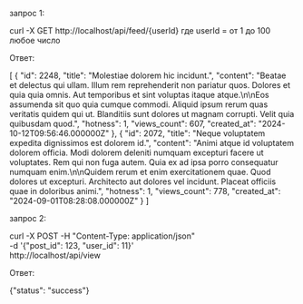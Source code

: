 запрос 1:

curl -X GET http://localhost/api/feed/{userId}
где userId = от 1 до 100 любое число

Ответ:

[
    {
        "id": 2248,
        "title": "Molestiae dolorem hic incidunt.",
        "content": "Beatae et delectus qui ullam. Illum rem reprehenderit non pariatur quos. Dolores et quia quia omnis. Aut temporibus et sint voluptas itaque atque.\n\nEos assumenda sit quo quia cumque commodi. Aliquid ipsum rerum quas veritatis quidem qui ut. Blanditiis sunt dolores ut magnam corrupti. Velit quia quibusdam quod.",
        "hotness": 1,
        "views_count": 607,
        "created_at": "2024-10-12T09:56:46.000000Z"
    },
    {
        "id": 2072,
        "title": "Neque voluptatem expedita dignissimos est dolorem id.",
        "content": "Animi atque id voluptatem dolorem officia. Modi dolorem deleniti numquam excepturi facere ut voluptates. Rem qui non fuga autem. Quia ex ad ipsa porro consequatur numquam enim.\n\nQuidem rerum et enim exercitationem quae. Quod dolores ut excepturi. Architecto aut dolores vel incidunt. Placeat officiis quae in doloribus animi.",
        "hotness": 1,
        "views_count": 778,
        "created_at": "2024-09-01T08:28:08.000000Z"
    }
]


запрос 2:

curl -X POST -H "Content-Type: application/json" \
     -d '{"post_id": 123, "user_id": 11}' \
     http://localhost/api/view

Ответ:

{"status": "success"}
